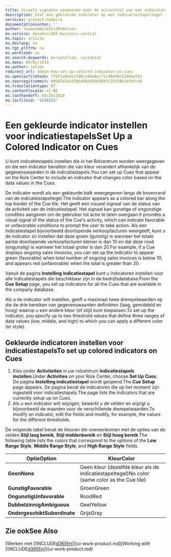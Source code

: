```yaml
---
title: Visuele signalen aanpassen over de activiteit van een indicatiestapel | Microsoft Docs
description: Stel een gekleurde indicator op een indicatiestapeltegel in om een aangepast visueel signaal van de activiteit van de indicatiestapel te bieden.
services: project-madeira
documentationcenter: ''
author: SusanneWindfeldPedersen
ms.service: dynamics365-business-central
ms.topic: article
ms.devlang: na
ms.tgt_pltfrm: na
ms.workload: na
ms.search.keywords: personalize, customize
ms.date: 04/01/2019
ms.author: solsen
redirect_url: admin-how-set-up-colored-indicator-on-cues
ms.openlocfilehash: f79f1a65ee17d8ca46a8ecf1cd9d49c5246bef63
ms.sourcegitcommit: 60b87e5eb32bb408dd65b9855c29159b1dfbfca8
ms.translationtype: HT
ms.contentlocale: nl-BE
ms.lasthandoff: 04/29/2019
ms.locfileid: "1248123"
---
```

# <a name="set-up-a-colored-indicator-on-cues"></a><span data-ttu-id="ecc27-103">Een gekleurde indicator instellen voor indicatiestapels</span><span class="sxs-lookup"><span data-stu-id="ecc27-103">Set Up a Colored Indicator on Cues</span></span>
<span data-ttu-id="ecc27-104">U kunt indicatiestapels instellen die in het Rolcentrum worden weergegeven en die een indicator bevatten die van kleur verandert afhankelijk van de gegevenswaarden in de indicatiestapels.</span><span class="sxs-lookup"><span data-stu-id="ecc27-104">You can set up Cues that appear on the Role Center to include an indicator that changes color based on the data values in the Cues.</span></span>

<span data-ttu-id="ecc27-105">De indicator wordt als een gekleurde balk weergegeven langs de bovenrand van de indicatiestapeltegel.</span><span class="sxs-lookup"><span data-stu-id="ecc27-105">The indicator appears as a colored bar along the top border of the Cue tile.</span></span> <span data-ttu-id="ecc27-106">Het geeft een visueel signaal van de status van de activiteit van de indicatiestapel. Het signaal kan gunstige of ongunstige condities aangeven om de gebruiker tot actie te laten overgaan.</span><span class="sxs-lookup"><span data-stu-id="ecc27-106">It provides a visual signal of the status of the Cue's activity, which can indicate favorable or unfavorable conditions to prompt the user to take action.</span></span> <span data-ttu-id="ecc27-107">Als een indicatiestapel bijvoorbeeld doorlopende verkoopfacturen weergeeft, kunt u de indicator zo instellen dat deze groen (gunstig) is wanneer het totale aantal doorlopende verkoopfacturen kleiner is dan 10 en dat deze rood (ongunstig) is wanneer het totaal groter is dan 20.</span><span class="sxs-lookup"><span data-stu-id="ecc27-107">For example, if a Cue displays ongoing sales invoices, you can set up the indicator to appear green (favorable) when total number of ongoing sales invoices is below 10, and appears red (unfavorable) when the total is greater than 20.</span></span>

<span data-ttu-id="ecc27-108">Vanuit de pagina **Instelling indicatiestapel** kunt u indicatoren instellen voor alle indicatiestapels die beschikbaar zijn in de bedrijfsdatabase.</span><span class="sxs-lookup"><span data-stu-id="ecc27-108">From the **Cue Setup** page, you set up indicators for all the Cues that are available in the company database.</span></span>

<span data-ttu-id="ecc27-109">Als u de indicator wilt instellen, geeft u maximaal twee drempelwaarden op die de drie bereiken van gegevenswaarden definiëren (laag, gemiddeld en hoog) waarop u een andere kleur (of stijl) kunt toepassen.</span><span class="sxs-lookup"><span data-stu-id="ecc27-109">To set up the indicator, you specify up to two threshold values that define three ranges of data values (low, middle, and high) to which you can apply a different color (or style).</span></span>

## <a name="to-set-up-colored-indicators-on-cues"></a><span data-ttu-id="ecc27-110">Gekleurde indicatoren instellen voor indicatiestapels</span><span class="sxs-lookup"><span data-stu-id="ecc27-110">To set up colored indicators on Cues</span></span>
1. <span data-ttu-id="ecc27-111">Kies onder **Activiteiten** in uw rolcentrum **Indicatiestapels instellen**.</span><span class="sxs-lookup"><span data-stu-id="ecc27-111">Under **Activities** on your Role Center, choose **Set Up Cues**.</span></span>  
   <span data-ttu-id="ecc27-112">De pagina **Instelling indicatiestapel** wordt geopend.</span><span class="sxs-lookup"><span data-stu-id="ecc27-112">The **Cue Setup** page appears.</span></span> <span data-ttu-id="ecc27-113">De pagina bevat de indicatoren die op het moment zijn ingesteld voor indicatiestapels.</span><span class="sxs-lookup"><span data-stu-id="ecc27-113">The page lists the indicators that are currently setup up on Cues.</span></span>
2. <span data-ttu-id="ecc27-114">Als u een indicator wilt wijzigen, bewerkt u de velden en wijzigt u bijvoorbeeld de waarden voor de verschillende drempelwaarden.</span><span class="sxs-lookup"><span data-stu-id="ecc27-114">To modify an indicator, edit the fields and modify, for example, the values for the different thresholds.</span></span>  

<span data-ttu-id="ecc27-115">De volgende tabel bevat de kleuren die overeenkomen met de opties van de velden **Stijl laag bereik**, **Stijl middenbereik** en **Stijl hoog bereik**.</span><span class="sxs-lookup"><span data-stu-id="ecc27-115">The following table lists the colors that correspond to the options of the **Low Range Style**, **Middle Range Style**, and **High Range Style** fields.</span></span>

| <span data-ttu-id="ecc27-116">Optie</span><span class="sxs-lookup"><span data-stu-id="ecc27-116">Option</span></span> | <span data-ttu-id="ecc27-117">Kleur</span><span class="sxs-lookup"><span data-stu-id="ecc27-117">Color</span></span> |
| --- | --- |
| <span data-ttu-id="ecc27-118">**Geen**</span><span class="sxs-lookup"><span data-stu-id="ecc27-118">**None**</span></span> |<span data-ttu-id="ecc27-119">Geen kleur (dezelfde kleur als de indicatiestapeltegel)</span><span class="sxs-lookup"><span data-stu-id="ecc27-119">No color (same color as the Cue tile)</span></span>|
| <span data-ttu-id="ecc27-120">**Gunstig**</span><span class="sxs-lookup"><span data-stu-id="ecc27-120">**Favorable**</span></span> |<span data-ttu-id="ecc27-121">Groen</span><span class="sxs-lookup"><span data-stu-id="ecc27-121">Green</span></span> |
| <span data-ttu-id="ecc27-122">**Ongunstig**</span><span class="sxs-lookup"><span data-stu-id="ecc27-122">**Unfavorable**</span></span> |<span data-ttu-id="ecc27-123">Rood</span><span class="sxs-lookup"><span data-stu-id="ecc27-123">Red</span></span> |
| <span data-ttu-id="ecc27-124">**Dubbelzinnig**</span><span class="sxs-lookup"><span data-stu-id="ecc27-124">**Ambiguous**</span></span> |<span data-ttu-id="ecc27-125">Geel</span><span class="sxs-lookup"><span data-stu-id="ecc27-125">Yellow</span></span> |
| <span data-ttu-id="ecc27-126">**Ondergeschikt**</span><span class="sxs-lookup"><span data-stu-id="ecc27-126">**Subordinate**</span></span> |<span data-ttu-id="ecc27-127">Grijs</span><span class="sxs-lookup"><span data-stu-id="ecc27-127">Gray</span></span> |

## <a name="see-also"></a><span data-ttu-id="ecc27-128">Zie ook</span><span class="sxs-lookup"><span data-stu-id="ecc27-128">See Also</span></span>
<span data-ttu-id="ecc27-129">[Werken met [!INCLUDE[d365fin](includes/d365fin_md.md)]](ui-work-product.md)</span><span class="sxs-lookup"><span data-stu-id="ecc27-129">[Working with [!INCLUDE[d365fin](includes/d365fin_md.md)]](ui-work-product.md)</span></span>

